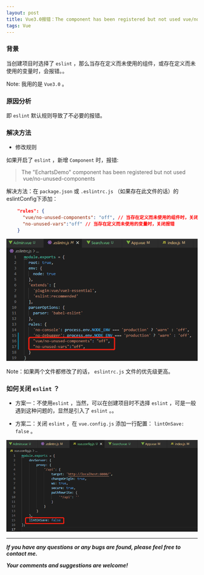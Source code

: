 ```yaml
---
layout: post
title: Vue3.0报错：The component has been registered but not used vue/no-unused-components，关闭eslint
tags: Vue
---
```


### 背景

当创建项目时选择了 `eslint` ，那么当存在定义而未使用的组件，或存在定义而未使用的变量时，会报错。。

Note: 我用的是 `Vue3.0` 。

### 原因分析

即 `eslint` 默认规则导致了不必要的报错。

### 解决方法

* 修改规则

如果开启了 `eslint` ，新增 `Component` 时，报错:

> The "EchartsDemo" component has been registered but not used  vue/no-unused-components

解决方法：在 `package.json` 或 `.eslintrc.js` （如果存在此文件的话）的eslintConfig下添加：

```json
    "rules": {
      "vue/no-unused-components": "off", // 当存在定义而未使用的组件时，关闭报错
      "no-unused-vars":"off" // 当存在定义而未使用的变量时，关闭报错
    }
```

![2021-11-30-VueESLint.png](https://github.com/heartsuit/heartsuit.github.io/raw/master/pictures/2021-11-30-VueESLint.png)

Note：如果两个文件都修改了的话， `eslintrc.js` 文件的优先级更高。

### 如何关闭 `eslint` ？

* 方案一：不使用`eslint` ，当然，可以在创建项目时不选择 `eslint` ，可是一般遇到这种问题的，显然是引入了 `eslint` 。。

* 方案二：关闭 `eslint` ，在 `vue.config.js` 添加一行配置： `lintOnSave: false` 。

![2021-11-30-TurnOffESLint.jpg](https://github.com/heartsuit/heartsuit.github.io/raw/master/pictures/2021-11-30-TurnOffESLint.jpg)

---

***If you have any questions or any bugs are found, please feel free to contact me.***

***Your comments and suggestions are welcome!***
